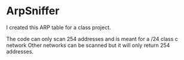 # ArpSniffer
I created this ARP table for a class project.

The code can only scan 254 addresses and is meant for a /24 class c network
Other networks can be scanned but it will only return 254 addresses.
